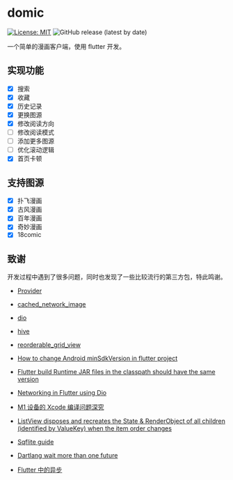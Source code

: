 # domic

[![License: MIT](https://img.shields.io/badge/License-MIT-yellow.svg)](https://opensource.org/licenses/MIT)
![GitHub release (latest by date)](https://img.shields.io/github/v/release/r-light/domic)

一个简单的漫画客户端，使用 flutter 开发。

## 实现功能

- [x] 搜索
- [x] 收藏
- [x] 历史记录
- [x] 更换图源
- [x] 修改阅读方向
- [ ] 修改阅读模式
- [ ] 添加更多图源
- [ ] 优化滚动逻辑
- [x] 首页卡顿

## 支持图源

- [x] 扑飞漫画
- [x] 古风漫画
- [x] 百年漫画
- [x] 奇妙漫画
- [x] 18comic

## 致谢

开发过程中遇到了很多问题，同时也发现了一些比较流行的第三方包，特此鸣谢。

- [Provider](https://pub.dev/packages/provider)
- [cached_network_image](https://pub.dev/packages/cached_network_image)
- [dio](https://pub.dev/packages/dio)
- [hive](https://pub.dev/packages/hive)
- [reorderable_grid_view](https://pub.dev/packages/reorderable_grid_view)

- [How to change Android minSdkVersion in flutter project](https://stackoverflow.com/questions/52060516/how-to-change-android-minsdkversion-in-flutter-project)
- [Flutter build Runtime JAR files in the classpath should have the same version](https://stackoverflow.com/questions/71347054/flutter-build-runtime-jar-files-in-the-classpath-should-have-the-same-version-t)
- [Networking in Flutter using Dio](https://www.lmlphp.com/user/16515/article/item/492232/)
- [M1 设备的 Xcode 编译问题深究](https://www.jianshu.com/p/7e9acc13cbbd)
- [ListView disposes and recreates the State & RenderObject of all children (identified by ValueKey) when the item order changes](https://github.com/flutter/flutter/issues/21023)
- [Sqflite guide](https://github.com/tekartik/sqflite/blob/master/sqflite/doc/how_to.md)
- [Dartlang wait more than one future](https://stackoverflow.com/questions/42176092/dartlang-wait-more-than-one-future)
- [Flutter 中的异步](https://juejin.cn/post/6987637272375984165#heading-6)
